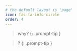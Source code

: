 ```yaml
---
# the default layout is 'page'
icon: fas fa-info-circle
order: 4
---
```


> why?
{: .prompt-tip }

> ?
{: .prompt-tip }
